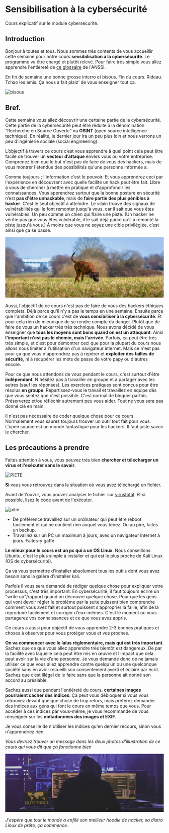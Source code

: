 # Sensibilisation à la cybersécurité
Cours explicatif sur le module cybersécurité.

## Introduction

Bonjour à toutes et tous. Nous sommes très contents de vous accueillir cette semaine pour notre cours **sensibilisation à la cybersécurité**. Le programme va être chargé et plutôt relevé. Pour faire très simple vous allez apprendre l'entièreté de [ce glossaire](https://www.ssi.gouv.fr/administration/glossaire/) de l'ANSSI.

En fin de semaine une bonne grosse interro et bisous. Fin du cours. Rideau. Tchao les amis. Ça nous a fait plaiz' de vous enseigner tout ça.

![bisous](https://www.francetvinfo.fr/pictures/QZsc0wdwsX8YfEaOL9IcxiKCi38/640x360/2017/12/06/eltVideoWs-265181-5a286eb80bd35.jpeg)


## Bref.
Cette semaine vous allez découvrir une certaine partie de la cybersécurité. Cette partie de la cybersécurité peut être réduite à la dénomination “Recherche en Source Ouverte” ou **OSINT** (open source intelligence technique). En réalité, le dernier jour ira un peu plus loin et nous verrons un peu d'ingénierie sociale (social engineering).

L’objectif à travers ce cours c’est vous apprendre à quel point cela peut être facile de trouver un **vecteur d’attaque** envers vous ou votre entreprise. Comprenez bien que le but n'est pas de faire de vous des hackers, mais de vous montrer l'étendue des possibilités qu'une personne informée a.

Comme toujours ; l'information c'est le pouvoir. Et vous apprendrez ceci par l'expérience en découvrant avec quelle facilité un hack peut être fait. Libre à vous de chercher à mettre en pratique et d'approfondir les connaissances. Vous apprendrez surtout que la bonne posture en sécurité n’est **pas d'être unhackable**, mais de **faire partie des plus pénibles à hacker**. C'est le seul objectif à atteindre. Le vilain trouve des signaux de vulnérabilités qui le font remonter jusqu'à vous, car il sait que vous êtes vulnérables. Un peu comme un chien qui flaire une piste. (Un hacker ne vérifie pas que vous êtes vulnérable, il le sait déjà parce qu’il a remonté la piste jusqu'à vous.) À moins que vous ne soyez une cible privilégiée, c’est ainsi que ça se passe.


![chien](https://raw.githubusercontent.com/bafraikin/ressource_thp_cursus_secu/master/ressources/jour_01/dog.jpg)

Aussi, l'objectif de ce cours n'est pas de faire de vous des hackers éthiques complets. Déjà parce qu'il n'y a pas le temps en une semaine. Ensuite parce que l'ambition de ce cours c'est de **vous sensibiliser à la cybersécurité**. Et pour cela rien de mieux que de se rendre compte du danger. Plutôt que de faire de vous un hacker très très technique. Nous avons décidé de vous enseigner que **tous les moyens sont bons quand on est un attaquant**. Ainsi **l'important n'est pas le chemin, mais l'arrivée**. Parfois, ça peut être très très simple, et c'est pour démontrer ceci que pour la plupart du cours nous allons nous limiter à l'utilisation d'un navigateur internet. Mais ce n'est pas pour ça que vous n'apprendrez pas à repérer et **exploiter des failles de sécurité**, ni à récupérer les mots de passe de votre papy ou d'autres encore.

Pour ce que nous attendons de vous pendant le cours, c'est surtout d'être **indépendant**. N'hésitez pas à travailler en groupe et à partager avec les autres (sauf les réponses). Les exercices pratiques sont conçus pour être résolus **en groupe**. Répartissez-vous le travail et travaillez en équipe dès que vous sentez que c'est possible. C'est normal de bloquer parfois. Préserverez et/ou réfléchir autrement peu vous aider. Tout ne vous sera pas donné clé en main.

Il n'est pas nécessaire de coder quelque chose pour ce cours. Normalement vous saurez toujours trouver un outil tout fait pour vous. L'open source est un monde fantastique pour les hackers. Il faut juste savoir le chercher.


## Les précautions à prendre

Faites attention à vous, vous pouvez très bien **chercher et télécharger un virus et l'exécuter sans le savoir**.

![PIETE](https://www.memecreator.org/static/images/memes/4900025.jpg)

**Si** vous vous retrouvez dans la situation où vous avez téléchargé un fichier.

Avant de l'ouvrir, vous pouvez analyser le fichier sur [virustotal](https://www.virustotal.com/gui/home/upload). Et si possible, lisez le code avant de l'exécuter.

![pitié](https://c.tenor.com/OBSd0JyDRbQAAAAC/what-he-said-regina-hall.gif)

- De préférence travaillez sur un ordinateur qui peut être reboot facilement et qui ne contient rien auquel vous tenez. Ou au pire, faites un backup.
- Travaillez sur un PC un maximum à jours, avec un navigateur internet à jours. Faites-y gaffe.

**Le mieux pour le cours est un pc qui a un OS Linux**. Nous conseillons Ubuntu, c'est le plus simple à installer et qui est le plus proche de Kali Linux (OS de cybersécurité).

Ça va vous permettre d'installer absolument tous les outils dont vous avez besoin sans la galère d'installer kali.

Parfois il vous sera demandé de rédiger quelque chose pour expliquer votre processus, c'est très important. En cybersécurité, il faut toujours écrire un "write up"/rapport quand on découvre quelque chose. Pour que les gens qui vont devoir régler le problème par la suite puissent bien comprendre comment vous avez fait et surtout puissent s'approprier la faille, afin de la reproduire facilement et corriger d'eux-mêmes. C'est le moment où vous partagerez vos connaissances et ce que vous avez appris.

Ce cours a aussi pour objectif de vous apprendre 2-3 bonnes pratiques et choses à observer pour vous protéger vous et vos proches.


**On va commencer avec le laïus réglementaire, mais qui est très important**.
Sachez que ce que vous allez apprendre très bientôt est dangereux. De par la facilité avec laquelle cela peut être mis en œuvre et l’impact que cela peut avoir sur la vie d’une personne. Je vous demande donc de ne jamais utiliser ce que vous allez apprendre contre quelqu’un ou une quelconque société sans en avoir recueilli son consentement averti et éclairé par écrit. Sachez que c’est illégal de le faire sans que la personne ait donné son accord au préalable.

Sachez aussi que pendant l'entièreté du cours, **certaines images pourraient cacher des indices**. Ça peut vous débloquer si vous vous retrouvez devant quelque chose de trop retors, mais préférez demander des indices aux gens qui font le cours en même temps que vous. Pour accéder à ces indices par vous-même, je vous recommande de vous renseigner sur les **métadonnées des images et EXIF**.

Je vous conseille de n'utiliser les indices qu'en dernier recours, sinon vous n'apprendriez rien. 

*Vous devriez trouver un message dans les deux photos d'illustration de ce cours qui vous dit que ça fonctionne bien*

![hacker](https://raw.githubusercontent.com/bafraikin/ressource_thp_cursus_secu/master/ressources/jour_01/Hacker.jpg)

*J'espère que tout le monde a enfilé son meilleur hoodie de hacker, sa distro Linux de prête, ça commence.*


